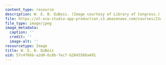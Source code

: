 ```yaml
---
content_type: resource
description: W. E. B. DuBois. (Image courtesy of Library of Congress.)
file: https://ol-ocw-studio-app-production.s3.amazonaws.com/courses/21w-742j-writing-about-race-narratives-of-multiraciality-fall-2008/57c4f66ba2d06c8bfecfb2845588a491_chp_dubois.jpg
file_type: image/jpeg
image_metadata:
  caption: ''
  credit: ''
  image-alt: ''
resourcetype: Image
title: W. E. B. DuBois
uid: 57c4f66b-a2d0-6c8b-fecf-b2845588a491
---
```

